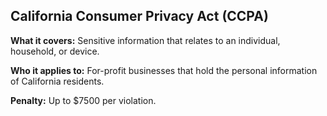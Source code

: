## California Consumer Privacy Act (CCPA)

**What it covers:** Sensitive information that relates to an individual, household, or device.

**Who it applies to:** For-profit businesses that hold the personal information of California residents.

**Penalty:** Up to $7500 per violation.
